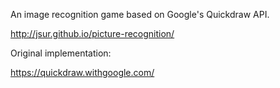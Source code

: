 An image recognition game based on Google's Quickdraw API.

http://jsur.github.io/picture-recognition/

Original implementation:

https://quickdraw.withgoogle.com/
